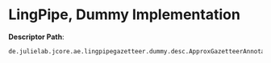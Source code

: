 # LingPipe, Dummy Implementation  

**Descriptor Path**:
```
de.julielab.jcore.ae.lingpipegazetteer.dummy.desc.ApproxGazetteerAnnotatorTest
```
